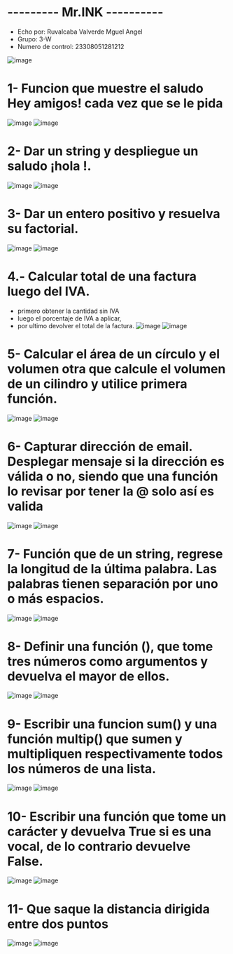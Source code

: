 # --------- Mr.INK ----------
- Echo por: Ruvalcaba Valverde Mguel Angel
- Grupo: 3-W
- Numero de control: 23308051281212

![image](https://github.com/user-attachments/assets/00be5ea4-1aeb-478e-bed6-b3e8ce2d2039)
# 1- Funcion que muestre el saludo Hey amigos! cada vez que se le pida
![image](https://github.com/user-attachments/assets/942e1661-9012-4026-8262-0ac552e65313)
![image](https://github.com/user-attachments/assets/b9d7f7f1-1aef-4939-b4ab-ab0af979766a)
# 2- Dar un string <nombre> y despliegue un saludo ¡hola <nombre>!.
![image](https://github.com/user-attachments/assets/a6934bf8-fe9c-4c08-b4e3-1a4cfb0869a8)
![image](https://github.com/user-attachments/assets/31ed4cae-f6bf-498c-bbb5-e8660a56f441)
# 3- Dar un entero positivo y resuelva su factorial.
![image](https://github.com/user-attachments/assets/4df5fca9-7e99-4d6e-bb2e-ed57f6be53ec)
![image](https://github.com/user-attachments/assets/2cda8253-b9fe-472c-958d-db742b574110)
# 4.- Calcular total de una factura luego del IVA. 
- primero obtener la cantidad sin IVA 
- luego el porcentaje de IVA a aplicar, 
- por ultimo devolver el total de la factura. 
![image](https://github.com/user-attachments/assets/1ef3fec7-c82e-4aa3-82f8-ff464f59bb62)
![image](https://github.com/user-attachments/assets/39dbd441-f0b5-42b4-8134-776e69e69b80)
# 5- Calcular el área de un círculo  y el volumen  otra que calcule el volumen de un cilindro y utilice  primera función.
![image](https://github.com/user-attachments/assets/d1d94c1b-9f88-4f11-835f-6f6a7f265185)
![image](https://github.com/user-attachments/assets/951f7376-aaa7-4251-afb5-b70053899489)
# 6- Capturar dirección de email. Desplegar mensaje si la dirección es válida o no, siendo que una función lo revisar por tener la @ solo así es valida
![image](https://github.com/user-attachments/assets/8cb71859-124f-45cf-be0f-85fa6854764a)
![image](https://github.com/user-attachments/assets/ea721f88-276f-4822-8f5d-b5c0592b06fb)
# 7- Función que de un string, regrese la longitud de la última palabra. Las palabras tienen separación por uno o más espacios.
![image](https://github.com/user-attachments/assets/7d4935e8-17c2-4ad0-8059-caa7d867cd13)
![image](https://github.com/user-attachments/assets/00841798-f5b4-4d60-bc70-21a221944d87)
# 8- Definir una función (), que tome tres números como argumentos y devuelva el mayor de ellos.
![image](https://github.com/user-attachments/assets/b43daf84-17a1-4f05-b61d-f35dd68931bc)
![image](https://github.com/user-attachments/assets/0090f173-8116-4d62-be01-df7170bcacd9)
# 9- Escribir una funcion sum() y una función multip() que sumen y multipliquen respectivamente todos los números de una lista.
![image](https://github.com/user-attachments/assets/da6e5741-2a8b-400e-b851-c7a746391cbd)
![image](https://github.com/user-attachments/assets/4905320b-ccb3-45a2-8bda-96f2b09a7c8a)
# 10- Escribir una función que tome un carácter y devuelva True si es una vocal, de lo contrario devuelve False.
![image](https://github.com/user-attachments/assets/5e197f79-c4e4-414b-8e75-50c027009108)
![image](https://github.com/user-attachments/assets/d8ba2563-8489-4364-a210-bf1c35d2a255)
# 11-  Que saque la distancia dirigida entre dos puntos
![image](https://github.com/user-attachments/assets/38d64acf-3eed-4bb4-9d9b-93da0129946a)
![image](https://github.com/user-attachments/assets/ec413043-de47-4ed7-b5fc-156a9849c1ac)
